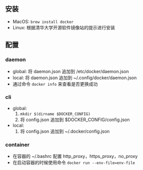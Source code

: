 ## 安装

- MacOS: `brew install docker`
- Linux: 根据清华大学开源软件镜像站的提示进行安装

## 配置

### daemon

- global: 将 daemon.json 追加到 /etc/docker/daemon.json
- local:  将 daemon.json 追加到 ~/.config/docker/daemon.json
- 通过命令 `docker info` 来查看是否更换成功

### cli

- global:
  1. `mkdir $(dirname $DOCKER_CONFIG)`
  2. 将 config.json 追加到 $DOCKER_CONFIG/config.json
- local:
  1. 将 config.json 追加到 ~/.docker/config.json

### container

- 在容器的 ~/.bashrc 配置 http_proxy，https_proxy，no_proxy
- 在启动容器的时候使用命令 `docker run --env-file=env-file`
